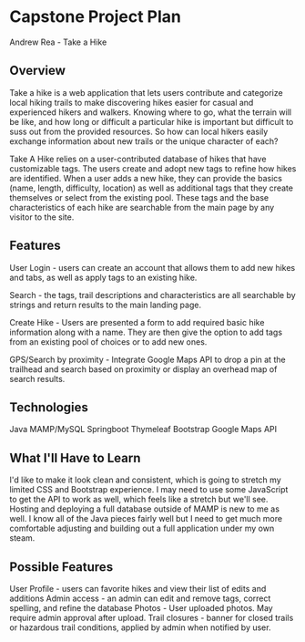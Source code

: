 # Capstone Project Plan

Andrew Rea - Take a Hike

## Overview
Take a hike is a web application that lets users contribute and categorize local hiking trails to make discovering hikes easier for casual and experienced hikers and walkers.  Knowing where to go, what the terrain will be like, and how long or difficult a particular hike is important but difficult to suss out from the provided resources.  So how can local hikers easily exchange information about new trails or the unique character of each?

Take A Hike relies on a user-contributed database of hikes that have customizable tags.  The users create and adopt new tags to refine how hikes are identified.  When a user adds a new hike, they can provide the basics (name, length, difficulty, location) as well as additional tags that they create themselves or select from the existing pool.  These tags and the base characteristics of each hike are searchable from the main page by any visitor to the site.

## Features
User Login - users can create an account that allows them to add new hikes and tabs, as well as apply tags to an existing hike.

Search - the tags, trail descriptions and characteristics are all searchable by strings and return results to the main landing page.

Create Hike - Users are presented a form to add required basic hike information along with a name.  They are then give the option to add tags from an existing pool of choices or to add new ones.

GPS/Search by proximity - Integrate Google Maps API to drop a pin at the trailhead and search based on proximity or display an overhead map of search results.

## Technologies
Java
MAMP/MySQL
Springboot
Thymeleaf
Bootstrap
Google Maps API

## What I'll Have to Learn
I'd like to make it look clean and consistent, which is going to stretch my limited CSS and Bootstrap experience.  I may need to use some JavaScript to get the API to work as well, which feels like a stretch but we'll see.  Hosting and deploying a full database outside of MAMP is new to me as well.  I know all of the Java pieces fairly well but I need to get much more comfortable adjusting and building out a full application under my own steam.

## Possible Features
User Profile - users can favorite hikes and view their list of edits and additions
Admin access - an admin can edit and remove tags, correct spelling, and refine the database
Photos - User uploaded photos.  May require admin approval after upload.
Trail closures - banner for closed trails or hazardous trail conditions, applied by admin when notified by user.

